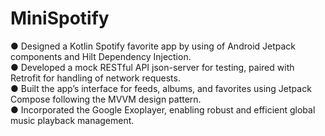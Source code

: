 # MiniSpotify

● Designed a Kotlin Spotify favorite app by using of Android Jetpack components and Hilt Dependency Injection.  
● Developed a mock RESTful API json-server for testing, paired with Retrofit for handling of network requests.  
● Built the app’s interface for feeds, albums, and favorites using Jetpack Compose following the MVVM design pattern.  
● Incorporated the Google Exoplayer, enabling robust and efficient global music playback management.  
